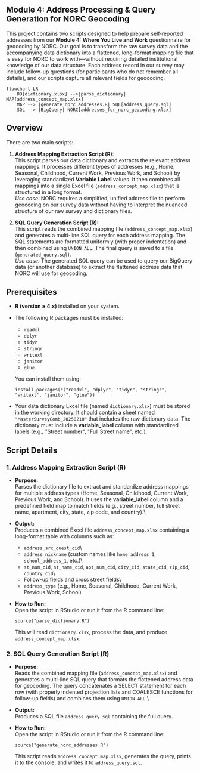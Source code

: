 ## Module 4: Address Processing & Query Generation for NORC Geocoding

This project contains two scripts designed to help prepare self‐reported addresses from our **Module 4: Where You Live and Work** questionnaire for geocoding by NORC. Our goal is to transform the raw survey data and the accompanying data dictionary into a flattened, long-format mapping file that is easy for NORC to work with—without requiring detailed institutional knowledge of our data structure. Each address record in our survey may include follow-up questions (for participants who do not remember all details), and our scripts capture all relevant fields for geocoding.

```mermaid
flowchart LR
    DD[dictionary.xlsx] -->|parse_dictionary| MAP[address_concept_map.xlsx]
    MAP --> |generate_norc_addresses.R| SQL[address_query.sql]
    SQL --> |BigQuery| NORC[addresses_for_norc_geocoding.xlsx]
```

## Overview

There are two main scripts:

1.  **Address Mapping Extraction Script (R):**\
    This script parses our data dictionary and extracts the relevant address mappings. It processes different types of addresses (e.g., Home, Seasonal, Childhood, Current Work, Previous Work, and School) by leveraging standardized **Variable Label** values. It then combines all mappings into a single Excel file (`address_concept_map.xlsx`) that is structured in a long format.\
    *Use case:* NORC requires a simplified, unified address file to perform geocoding on our survey data without having to interpret the nuanced structure of our raw survey and dictionary files.

2.  **SQL Query Generation Script (R):**\
    This script reads the combined mapping file (`address_concept_map.xlsx`) and generates a multi-line SQL query for each address mapping. The SQL statements are formatted uniformly (with proper indentation) and then combined using `UNION ALL`. The final query is saved to a file (`generated_query.sql`).\
    *Use case:* The generated SQL query can be used to query our BigQuery data (or another database) to extract the flattened address data that NORC will use for geocoding.

## Prerequisites

-   **R (version ≥ 4.x)** installed on your system.

-   The following R packages must be installed:

    -   `readxl`
    -   `dplyr`
    -   `tidyr`
    -   `stringr`
    -   `writexl`
    -   `janitor`
    -   `glue`

    You can install them using:

    ```         
    install.packages(c("readxl", "dplyr", "tidyr", "stringr", "writexl", "janitor", "glue"))
    ```

-   Your data dictionary Excel file (named `dictionary.xlsx`) must be stored in the working directory. It should contain a sheet named `"MasterSurveyComb_20250210"` that includes the raw dictionary data. The dictionary must include a **variable_label** column with standardized labels (e.g., "Street number", "Full Street name", etc.).

## Script Details

### 1. Address Mapping Extraction Script (R)

-   **Purpose:**\
    Parses the dictionary file to extract and standardize address mappings for multiple address types (Home, Seasonal, Childhood, Current Work, Previous Work, and School). It uses the **variable_label** column and a predefined field map to match fields (e.g., street number, full street name, apartment, city, state, zip code, and country).\

-   **Output:**\
    Produces a combined Excel file `address_concept_map.xlsx` containing a long-format table with columns such as:

    -   `address_src_quest_cid`\
    -   `address_nickname` (custom names like `home_address_1`, `school_address_1`, etc.)\
    -   `st_num_cid`, `st_name_cid`, `apt_num_cid`, `city_cid`, `state_cid`, `zip_cid`, `country_cid`\
    -   Follow-up fields and cross street fields\
    -   `address_type` (e.g., Home, Seasonal, Childhood, Current Work, Previous Work, School)

-   **How to Run:**\
    Open the script in RStudio or run it from the R command line:

    ```         
    source("parse_dictionary.R")
    ```

    This will read `dictionary.xlsx`, process the data, and produce `address_concept_map.xlsx`.

### 2. SQL Query Generation Script (R)

-   **Purpose:**\
    Reads the combined mapping file (`address_concept_map.xlsx`) and generates a multi-line SQL query that formats the flattened address data for geocoding. The query concatenates a SELECT statement for each row (with properly indented projection lists and COALESCE functions for follow-up fields) and combines them using `UNION ALL`.\

-   **Output:**\
    Produces a SQL file `address_query.sql` containing the full query.

-   **How to Run:**\
    Open the script in RStudio or run it from the R command line:

    ```         
    source("generate_norc_addresses.R")
    ```

    This script reads `address_concept_map.xlsx`, generates the query, prints it to the console, and writes it to `address_query.sql`.
